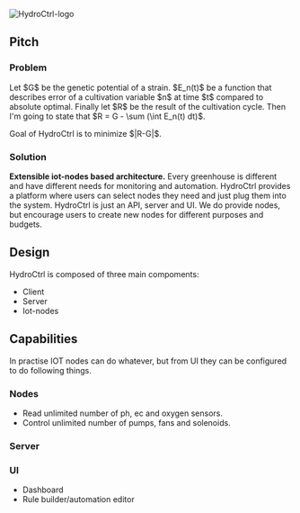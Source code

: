 ![HydroCtrl-logo](https://user-images.githubusercontent.com/68817622/210755586-5aa0ddc7-f66c-4db1-8e68-a135ee4e9bea.png)

## Pitch
### Problem
<p>Let $G$ be the genetic potential of a strain.
$E_n(t)$ be a function that describes error of a cultivation variable $n$ at time $t$ compared to absolute optimal.
Finally let $R$ be the result of the cultivation cycle.
Then I'm going to state that $R = G - \sum (\int E_n(t) dt)$.</p>
<p>Goal of HydroCtrl is to minimize $|R-G|$.</p>

### Solution
<strong>Extensible iot-nodes based architecture.</strong>
Every greenhouse is different and have different needs for monitoring and automation.
HydroCtrl provides a platform where users can select nodes they need and just plug them into the system.
HydroCtrl is just an API, server and UI. We do provide nodes, but encourage users to create new nodes
for different purposes and budgets.


## Design
HydroCtrl is composed of three main compoments:
- Client 
- Server 
- Iot-nodes

## Capabilities
In practise IOT nodes can do whatever, but from UI they can be configured to do following things.
### Nodes
- Read unlimited number of ph, ec and oxygen sensors.
- Control unlimited number of pumps, fans and solenoids.
### Server

### UI
- Dashboard
- Rule builder/automation editor



